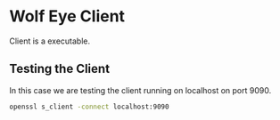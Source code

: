 # Wolf Eye Client

Client is a executable.

## Testing the Client

In this case we are testing the client running on localhost on port 9090.

```bash
openssl s_client -connect localhost:9090
```
